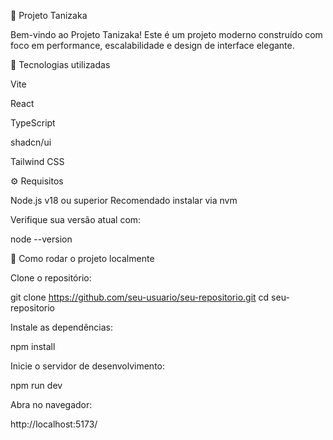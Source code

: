 🚀 Projeto Tanizaka

Bem-vindo ao Projeto Tanizaka!
Este é um projeto moderno construído com foco em performance, escalabilidade e design de interface elegante.

🧰 Tecnologias utilizadas

Vite

React

TypeScript

shadcn/ui

Tailwind CSS

⚙️ Requisitos

Node.js v18 ou superior
Recomendado instalar via nvm

Verifique sua versão atual com:

node --version

🧪 Como rodar o projeto localmente

Clone o repositório:

git clone https://github.com/seu-usuario/seu-repositorio.git
cd seu-repositorio


Instale as dependências:

npm install


Inicie o servidor de desenvolvimento:

npm run dev


Abra no navegador:

http://localhost:5173/





